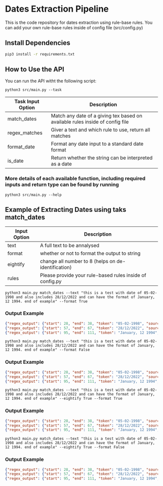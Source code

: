 # Dates Extraction Pipeline

This is the code repository for dates extraction using rule-base rules. You can add your own rule-base rules inside of config file (src/config.py)


## Install Dependencies
```bash
pip3 install -r requirements.txt
```

## How to Use the API

You can run the API witht the following script:

```shell
python3 src/main.py --task
```

|Task Input Option| Description            |
|------------|-----------------------------|
|match_dates   | Match any date of a giving tex based on available rules inside of config file                 |
|regex_matches  | Giver a text and which rule to use, return all matches |
|format_date        | Format any date input to a standard date format                         |
|is_date  | Return whether the string can be interpreted as a date                  |


### More details of each available function, including required inputs and return type can be found by running

```shell
python3 src/main.py --help
```



## Example of Extracting Dates using taks match_dates

|Input Option| Description            |
|------------|-----------------------------|
|text   | A full text to be annalysed                |
|format  | whether or not to format the output to string |
|eightify        | change all number to 8 (helps on de-identification)                         |
|rules  | Please provide your rule-based rules inside of config.py                  |


```shell
python3 main.py match_dates --text "this is a test with date of 05-02-1998 and also includes 28/12/2022 and can have the format of January, 12 1994. end of example" --format True
```

### Output Example

```json
{"regex_output": {"start": 28, "end": 38, "token": "05-02-1998", "source": "Regex", "type": "Dates"}, "token": "1998-05-02"}
{"regex_output": {"start": 57, "end": 67, "token": "28/12/2022", "source": "Regex", "type": "Dates"}, "token": "2022-12-28"}
{"regex_output": {"start": 95, "end": 111, "token": "January, 12 1994", "source": "Regex", "type": "Dates"}, "token": "1994-01-12"}

```

```shell
python3 main.py match_dates --text "this is a test with date of 05-02-1998 and also includes 28/12/2022 and can have the format of January, 12 1994. end of example" --format False
```

### Output Example

```json
{"regex_output": {"start": 28, "end": 38, "token": "05-02-1998", "source": "Regex", "type": "Dates"}, "token": "05-02-1998"}
{"regex_output": {"start": 57, "end": 67, "token": "28/12/2022", "source": "Regex", "type": "Dates"}, "token": "28/12/2022"}
{"regex_output": {"start": 95, "end": 111, "token": "January, 12 1994", "source": "Regex", "type": "Dates"}, "token": "January, 12 1994"}
```


```shell
python3 main.py match_dates --text "this is a test with date of 05-02-1998 and also includes 28/12/2022 and can have the format of January, 12 1994. end of example" --eightify True --format True
```

### Output Example


```json
{"regex_output": {"start": 28, "end": 38, "token": "05-02-1998", "source": "Regex", "type": "Dates"}, "token": "8888-88-88"}
{"regex_output": {"start": 57, "end": 67, "token": "28/12/2022", "source": "Regex", "type": "Dates"}, "token": "8888-88-88"}
{"regex_output": {"start": 95, "end": 111, "token": "January, 12 1994", "source": "Regex", "type": "Dates"}, "token": "8888-88-88"}
```


```shell
python3 main.py match_dates --text "this is a test with date of 05-02-1998 and also includes 28/12/2022 and can have the format of January, 12 1994. end of example" --eightify True --format False
```

### Output Example

```json
{"regex_output": {"start": 28, "end": 38, "token": "05-02-1998", "source": "Regex", "type": "Dates"}, "token": "88-88-8888"}
{"regex_output": {"start": 57, "end": 67, "token": "28/12/2022", "source": "Regex", "type": "Dates"}, "token": "88/88/8888"}
{"regex_output": {"start": 95, "end": 111, "token": "January, 12 1994", "source": "Regex", "type": "Dates"}, "token": "January, 88 8888"}
```




